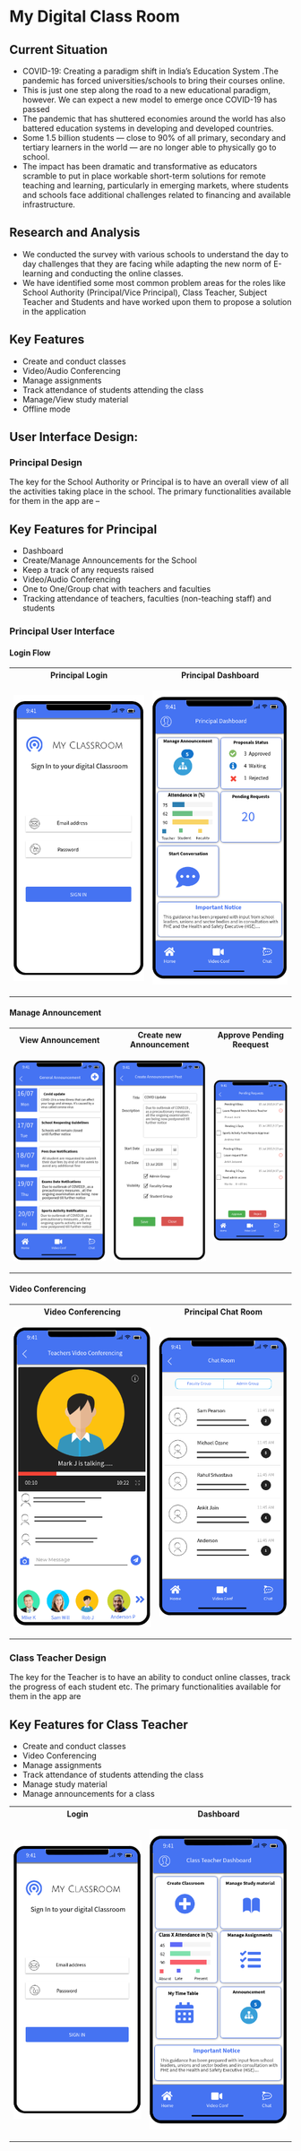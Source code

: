 # My Digital Class Room



## Current Situation 
- COVID-19: Creating a paradigm shift in India’s Education System .The pandemic has forced universities/schools to bring their courses online.
- This is just one step along the road to a new educational paradigm, however. We can expect a new model to emerge once COVID-19 has passed
- The pandemic that has shuttered economies around the world has also battered education systems in developing and developed countries.
- Some 1.5 billion students — close to 90% of all primary, secondary and tertiary learners in the world — are no longer able to physically go to school.
- The impact has been dramatic and transformative as educators scramble to put in place workable short-term solutions for remote teaching and learning, particularly in emerging markets, where students and schools face additional challenges related to financing and available infrastructure.

##  Research and Analysis
- We conducted the survey with various schools to understand the day to day challenges that they are facing while adapting the new norm of E-learning and conducting the online classes. 
- We have identified some most common problem areas for the roles like School Authority (Principal/Vice Principal), Class Teacher, Subject Teacher and Students and have worked upon them to propose a solution in the application


##  Key Features 

-	Create and conduct classes
-	Video/Audio Conferencing
-	Manage assignments 
-	Track attendance of students attending the class
-	Manage/View study material
- Offline mode 


## User Interface Design:
 ### Principal Design 
 The key for the School Authority or Principal is to have an overall view of all the activities taking place in the school. The primary functionalities available for them in the app are –
##  Key Features for Principal
-	Dashboard 
- Create/Manage Announcements for the School
-	Keep a track of any requests raised
- Video/Audio Conferencing
-	One to One/Group chat with teachers and faculties
-	Tracking attendance of teachers, faculties (non-teaching staff) and students

 ### Principal User Interface

#### Login Flow

 <table>
 <th>Principal Login</th>
  <th>Principal Dashboard</th>
 <tr>
   <td>
  
   ![](/images/Login_Page_-_Principal.png)
   </td>
  <td>
   
 ![](/images/Dashboard_-_Principal.png)
   
   </td>
</tr>
</table>

#### Manage Announcement 
 <table>
 <th>View Announcement</th>
 <th>Create new Announcement</th>
  <th>Approve Pending Reequest</th>

 <tr>
   <td>
  
   ![](/images/View_Announcements_-_Principal.png)
   </td>
  <td>
   
 ![](/images/Create_Announcement_-_Teacher.png)
   
   </td>
     <td>
   
 ![](/images/Approve_leaves_-_Teacher.png)
   
   </td>
</tr>
</table>

#### Video Conferencing
 <table>
 <th>Video Conferencing</th>
 <th>Principal Chat Room</th>
 <tr>
   <td>
  
   ![](/images/Video_conf.png)
   
  </td>
 <td>
  
   ![](/images/Chat_Room_-_Principal.png)
   
  </td>
</tr>
</table>

 ### Class Teacher Design 
The key for the Teacher is to have an ability to conduct online classes, track the progress of each student etc. The primary functionalities available for them in the app are 

##  Key Features for Class Teacher

-	Create and conduct classes
-	Video Conferencing
-	Manage assignments 
-	Track attendance of students attending the class
-	Manage study material
-	Manage announcements for a class

<table>
 <th>Login</th>
 <th>Dashboard</th>
 <tr>
   <td>
  
   ![](/images/Login_Page_-_Teacher.png)
   
  </td>
 <td>
  
   ![](/images/Dashboard_-_Teacher.png)
   
  </td>
</tr>
</table>
